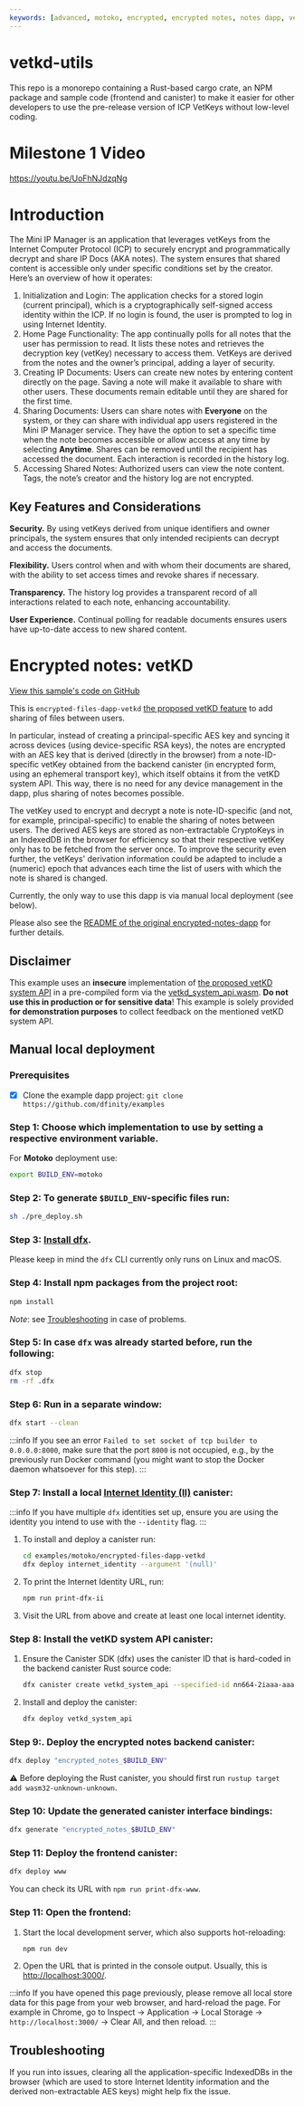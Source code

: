 ```yaml
---
keywords: [advanced, motoko, encrypted, encrypted notes, notes dapp, vetkeys, vetkd]
---
```


# vetkd-utils

This repo is a monorepo containing a Rust-based cargo crate, an NPM package and sample code (frontend and canister) to make it easier for other developers to use the pre-release version of ICP VetKeys without low-level coding.

# Milestone 1 Video

https://youtu.be/UoFhNJdzqNg

# Introduction

The Mini IP Manager is an application that leverages vetKeys from the Internet Computer Protocol (ICP) to securely encrypt and programmatically decrypt and share  IP Docs (AKA notes).  The system ensures that shared content is accessible only under specific conditions set by the creator. Here’s an overview of how it operates:

1. Initialization and Login: The application checks for a stored login (current principal), which is a cryptographically self-signed access identity within the ICP. If no login is found, the user is prompted to log in using Internet Identity.
2. Home Page Functionality: The app continually polls for all notes that the user has permission to read. It lists these notes and retrieves the decryption key (vetKey) necessary to access them. VetKeys are derived from the notes and the owner’s principal, adding a layer of security.
3. Creating IP Documents: Users can create new notes by entering content directly on the page. Saving a note will make it available to share with other users. These documents remain editable until they are shared for the first time.
4. Sharing Documents: Users can share notes with **Everyone** on the system, or they can share with individual app users registered in the Mini IP Manager service. They have the option to set a specific time when the note becomes accessible or allow access at any time by selecting **Anytime**. Shares can be removed until the recipient has accessed the document. Each interaction is recorded in the history log.
5. Accessing Shared Notes: Authorized users can view the note content. Tags, the note’s creator and the history log are not encrypted.

## Key Features and Considerations

**Security.** By using vetKeys derived from unique identifiers and owner principals, the system ensures that only intended recipients can decrypt and access the documents.
 
**Flexibility.** Users control when and with whom their documents are shared, with the ability to set access times and revoke shares if necessary.
 
**Transparency.** The history log provides a transparent record of all interactions related to each note, enhancing accountability.
 
**User Experience.** Continual polling for readable documents ensures users have up-to-date access to new shared content.

# Encrypted notes: vetKD

[View this sample's code on GitHub](https://github.com/dfinity/examples/tree/master/motoko/encrypted-files-dapp-vetkd)

This is  `encrypted-files-dapp-vetkd` [the proposed vetKD feature](https://github.com/dfinity/interface-spec/pull/158) to add sharing of files between users.

In particular, instead of creating a principal-specific AES key and syncing it across devices (using device-specific RSA keys), the notes are encrypted with an AES key that is derived (directly in the browser) from a note-ID-specific vetKey obtained from the backend canister (in encrypted form, using an ephemeral transport key), which itself obtains it from the vetKD system API. This way, there is no need for any device management in the dapp, plus sharing of notes becomes possible.

The vetKey used to encrypt and decrypt a note is note-ID-specific (and not, for example, principal-specific) to enable the sharing of notes between users. The derived AES keys are stored as non-extractable CryptoKeys in an IndexedDB in the browser for efficiency so that their respective vetKey only has to be fetched from the server once. To improve the security even further, the vetKeys' derivation information could be adapted to include a (numeric) epoch that advances each time the list of users with which the note is shared is changed.

Currently, the only way to use this dapp is via manual local deployment (see below).

Please also see the [README of the original encrypted-notes-dapp](../encrypted-notes-dapp/README.md) for further details.

## Disclaimer

This example uses an **insecure** implementation of [the proposed vetKD system API](https://github.com/dfinity/interface-spec/pull/158) in a pre-compiled form via the [vetkd_system_api.wasm](./vetkd_system_api.wasm). **Do not use this in production or for sensitive data**! This example is solely provided **for demonstration purposes** to collect feedback on the mentioned vetKD system API.

## Manual local deployment

### Prerequisites

- [x] Clone the example dapp project: `git clone https://github.com/dfinity/examples`

### Step 1: Choose which implementation to use by setting a respective environment variable.
   
For **Motoko** deployment use:

```sh
export BUILD_ENV=motoko
```

### Step 2: To generate `$BUILD_ENV`-specific files run:

```sh
sh ./pre_deploy.sh
```

### Step 3: [Install dfx](https://sdk.dfinity.org/docs/quickstart/local-quickstart.html). 

Please keep in mind the `dfx` CLI currently only runs on Linux and macOS.

### Step 4: Install npm packages from the project root:

```sh
npm install
```
_Note_: see [Troubleshooting](#troubleshooting) in case of problems.

### Step 5: In case `dfx` was already started before, run the following:

```sh
dfx stop
rm -rf .dfx
```

### Step 6: Run in a separate window:

```sh
dfx start --clean
```
:::info
If you see an error `Failed to set socket of tcp builder to 0.0.0.0:8000`, make sure that the port `8000` is not occupied, e.g., by the previously run Docker command (you might want to stop the Docker daemon whatsoever for this step).
:::

### Step 7: Install a local [Internet Identity (II)](https://wiki.internetcomputer.org/wiki/What_is_Internet_Identity) canister:

:::info 
If you have multiple `dfx` identities set up, ensure you are using the identity you intend to use with the `--identity` flag.
:::
   1. To install and deploy a canister run:
      ```sh
      cd examples/motoko/encrypted-files-dapp-vetkd
      dfx deploy internet_identity --argument '(null)'
      ```
   2. To print the Internet Identity URL, run:
      ```sh
      npm run print-dfx-ii
      ```
   3. Visit the URL from above and create at least one local internet identity.

### Step 8: Install the vetKD system API canister:
   1. Ensure the Canister SDK (dfx) uses the canister ID that is hard-coded in the backend canister Rust source code:
      ```sh
      dfx canister create vetkd_system_api --specified-id nn664-2iaaa-aaaao-a3tqq-cai
      ```
   2. Install and deploy the canister:
      ```sh
      dfx deploy vetkd_system_api
      ```

### Step 9:. Deploy the encrypted notes backend canister:

```sh
dfx deploy "encrypted_notes_$BUILD_ENV"
```
⚠️ Before deploying the Rust canister, you should first run `rustup target add wasm32-unknown-unknown`.

### Step 10: Update the generated canister interface bindings: 

```sh
dfx generate "encrypted_notes_$BUILD_ENV"
```

### Step 11: Deploy the frontend canister:
```sh
dfx deploy www
```
You can check its URL with `npm run print-dfx-www`.


### Step 11: Open the frontend:

   1. Start the local development server, which also supports hot-reloading:
      ```sh
      npm run dev
      ```
   2. Open the URL that is printed in the console output. Usually, this is [http://localhost:3000/](http://localhost:3000/).

:::info
If you have opened this page previously, please remove all local store data for this page from your web browser, and hard-reload the page. For example in Chrome, go to Inspect → Application → Local Storage → `http://localhost:3000/` → Clear All, and then reload.
:::

## Troubleshooting

If you run into issues, clearing all the application-specific IndexedDBs in the browser (which are used to store Internet Identity information and the derived non-extractable AES keys) might help fix the issue.
